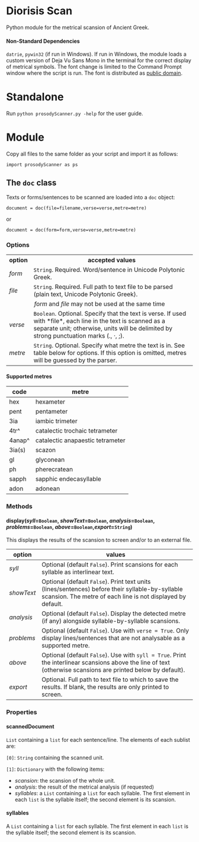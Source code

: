 # Diorisis Scan
Python module for the metrical scansion of Ancient Greek.

#### Non-Standard Dependencies
`datrie`, `pywin32` (if run in Windows).
If run in Windows, the module loads a custom version of Deja Vu Sans Mono in the terminal for the correct display of metrical symbols. The font change is limited to the Command Prompt window where the script is run. The font is distributed as [public domain](https://dejavu-fonts.github.io/License.html).

# Standalone

Run `python prosodyScanner.py -help` for the user guide.
# Module
Copy all files to the same folder as your script and import it as follows:

`import prosodyScanner as ps`

## The `doc` class

Texts or forms/sentences to be scanned are loaded into a `doc` object:

`document = doc(file=filename,verse=verse,metre=metre)`

or 

`document = doc(form=form,verse=verse,metre=metre)`

### Options
<table>
  <tr>
    <th>option</th>
    <th>accepted values</th>
  </tr>
  <tr>
    <td><em>form</em></td>
    <td><code>String</code>. Required. Word/sentence in Unicode Polytonic Greek.</td>
  </tr>
  <tr>
    <td><em>file</em></td>
    <td><code>String</code>. Required. Full path to text file to be parsed (plain text, Unicode Polytonic Greek).</td>
  </tr>
  <tr>
    <td colspan=2 align="center"><em>form</em> and <em>file</em> may not be used at the same time </td>
  </tr>
  <tr>
    <td><em>verse</em></td>
    <td><code>Boolean</code>. Optional. Specify that the text is verse. If used with *file*, each line in the text is scanned as a separate unit; otherwise, units will be delimited by strong punctuation marks (., ·, ;). </td>
  </tr>
  <tr>
    <td><em>metre</em></td>
    <td><code>String</code>. Optional. Specify what metre the text is in. See table below for options. If this option is omitted, metres will be guessed by the parser.</td>
  </td>
  </table>

#### Supported metres
|  code | metre |
| --- | --- |
| hex | hexameter |
|pent | pentameter |
|3ia | iambic trimeter |
|4tr^ |catalectic trochaic tetrameter |
|4anap^ | catalectic anapaestic tetrameter |
| 3ia(s) | scazon |
| gl | glyconean |
| ph | pherecratean |
| sapph | sapphic endecasyllable |
|adon | adonean |


### Methods
#### display(_syll_=`Boolean`, _showText_=`Boolean`, _analysis_=`Boolean`, _problems_=`Boolean`, _above_=`Boolean`,_export_=`String`)
This displays the results of the scansion to screen and/or to an external file.

| option | values |
| ----------- | ----------- |  
|*syll* | Optional (default `False`). Print scansions for each syllable as interlinear text. |
|*showText*|Optional (default `False`). Print text units (lines/sentences) before their syllable-by-syllable scansion. The metre of each line is not displayed by default.|
|*analysis*|Optional (default `False`). Display the detected metre (if any) alongside syllable-by-syllable scansions.|
|*problems*|Optional (default `False`). Use with `verse = True`. Only display lines/sentences that are not analysable as a supported metre.|
|*above*|Optional (default `False`). Use with `syll = True`. Print the interlinear scansions above the line of text (otherwise scansions are printed below by default).|
|*export*|Optional. Full path to text file to which to save the results. If blank, the results are only printed to screen.|

### Properties
#### scannedDocument
`List` containing a `list` for each sentence/line. The elements of each sublist are:

`[0]`: `String` containing the scanned unit.

`[1]`: `Dictionary` with the following items:
- _scansion_: the scansion of the whole unit.
- _analysis_: the result of the metrical analysis (if requested)
- _syllables_: a `List` containing a `list` for each syllable. The first element in each `list` is the syllable itself; the second element is its scansion.

#### syllables
A `List` containing a `list` for each syllable. The first element in each `list` is the syllable itself; the second element is its scansion.
